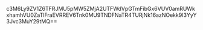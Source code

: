 c3M6Ly9ZV1Z6TFRJMU5pMW5ZMjA2UTFWdVpGTmFibGx6VUV0amRUWkxhamhVU0ZaTlFraEVRREV6Tnk0MU9TNDFNaTR4TURjNk16azNOekk9I3YyY3Jvc3MuY29tMQ==
